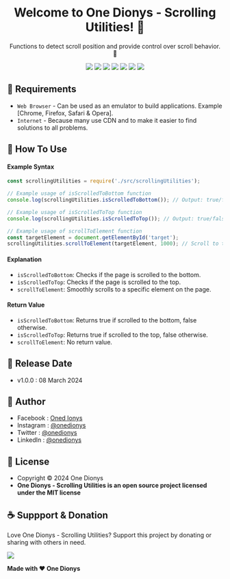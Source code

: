 <h1 align="center">Welcome to One Dionys - Scrolling Utilities! 👋 </h1>

<p align="center">Functions to detect scroll position and provide control over scroll behavior. 💖 </p>

<p align="center">
<img src="https://img.shields.io/github/contributors/onedionys/onedionys-scrolling-utilities?style=flat-square">
<img src="https://img.shields.io/github/issues/onedionys/onedionys-scrolling-utilities?style=flat-square">
<img src="https://img.shields.io/github/stars/onedionys/onedionys-scrolling-utilities?style=flat-square"> 
<img src="https://img.shields.io/github/forks/onedionys/onedionys-scrolling-utilities?style=flat-square">
<img src="https://img.shields.io/github/last-commit/onedionys/onedionys-scrolling-utilities.svg?style=flat-square">
<img src="https://img.shields.io/github/languages/code-size/onedionys/onedionys-scrolling-utilities?style=flat-square">
<img src="https://img.shields.io/github/license/onedionys/onedionys-scrolling-utilities?style=flat-square">
</p>

## 💾 Requirements

* `Web Browser` - Can be used as an emulator to build applications. Example [Chrome, Firefox, Safari & Opera].
* `Internet` - Because many use CDN and to make it easier to find solutions to all problems.

## 🎯 How To Use

#### Example Syntax

```javascript
const scrollingUtilities = require('./src/scrollingUtilities');

// Example usage of isScrolledToBottom function
console.log(scrollingUtilities.isScrolledToBottom()); // Output: true/false

// Example usage of isScrolledToTop function
console.log(scrollingUtilities.isScrolledToTop()); // Output: true/false

// Example usage of scrollToElement function
const targetElement = document.getElementById('target');
scrollingUtilities.scrollToElement(targetElement, 1000); // Scroll to the target element smoothly in 1 second
```

#### Explanation

* `isScrolledToBottom`: Checks if the page is scrolled to the bottom.
* `isScrolledToTop`: Checks if the page is scrolled to the top.
* `scrollToElement`: Smoothly scrolls to a specific element on the page.

#### Return Value

* `isScrolledToBottom`: Returns true if scrolled to the bottom, false otherwise.
* `isScrolledToTop`: Returns true if scrolled to the top, false otherwise.
* `scrollToElement`: No return value.

## 📆 Release Date

* v1.0.0 : 08 March 2024

## 🧑 Author

* Facebook : <a href="https://www.facebook.com/theonedionys"> Oned Ionys</a>
* Instagram : <a href="https://www.instagram.com/onedionys/"> @onedionys</a>
* Twitter : <a href="https://twitter.com/onedionys"> @onedionys</a>
* LinkedIn :  <a href="https://www.linkedin.com/in/onedionys/"> @onedionys</a>

## 📝 License

* Copyright © 2024 One Dionys
* **One Dionys - Scrolling Utilities is an open source project licensed under the MIT license**

## ☕️ Suppport & Donation

Love One Dionys - Scrolling Utilities? Support this project by donating or sharing with others in need.

<a href="https://www.buymeacoffee.com/onedionys"><img src="https://img.shields.io/badge/Buy_Me_A_Coffee-FFDD00?style=for-the-badge&logo=buy-me-a-coffee&logoColor=black"/> </a>

**Made with ❤️ One Dionys**
